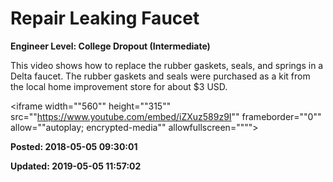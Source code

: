 # Repair Leaking Faucet

**Engineer Level: College Dropout (Intermediate)** 

 This video shows how to replace the rubber gaskets, seals, and springs in a Delta faucet. The rubber gaskets and seals were purchased as a kit from the local home improvement store for about $3 USD.
 
 ​​​​​​​<iframe width=""560"" height=""315"" src=""https://www.youtube.com/embed/iZXuz589z9I"" frameborder=""0"" allow=""autoplay; encrypted-media"" allowfullscreen=""""></iframe>


**Posted: 2018-05-05 09:30:01** 

**Updated: 2019-05-05 11:57:02** 


